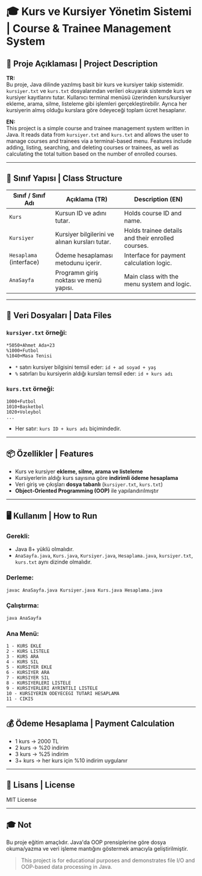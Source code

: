 # 🎓 Kurs ve Kursiyer Yönetim Sistemi | Course & Trainee Management System

## 📌 Proje Açıklaması | Project Description

**TR:**  
Bu proje, Java dilinde yazılmış basit bir kurs ve kursiyer takip sistemidir. `kursiyer.txt` ve `kurs.txt` dosyalarından verileri okuyarak sistemde kurs ve kursiyer kayıtlarını tutar. Kullanıcı terminal menüsü üzerinden kurs/kursiyer ekleme, arama, silme, listeleme gibi işlemleri gerçekleştirebilir. Ayrıca her kursiyerin almış olduğu kurslara göre ödeyeceği toplam ücret hesaplanır.

**EN:**  
This project is a simple course and trainee management system written in Java. It reads data from `kursiyer.txt` and `kurs.txt` and allows the user to manage courses and trainees via a terminal-based menu. Features include adding, listing, searching, and deleting courses or trainees, as well as calculating the total tuition based on the number of enrolled courses.

---

## 🧩 Sınıf Yapısı | Class Structure

| Sınıf / Sınıf Adı     | Açıklama (TR)                                      | Description (EN)                                       |
|------------------------|---------------------------------------------------|--------------------------------------------------------|
| `Kurs`                | Kursun ID ve adını tutar.                         | Holds course ID and name.                              |
| `Kursiyer`            | Kursiyer bilgilerini ve alınan kursları tutar.    | Holds trainee details and their enrolled courses.      |
| `Hesaplama` (interface) | Ödeme hesaplaması metodunu içerir.                | Interface for payment calculation logic.               |
| `AnaSayfa`            | Programın giriş noktası ve menü yapısı.           | Main class with the menu system and logic.             |

---

## 📂 Veri Dosyaları | Data Files

### `kursiyer.txt` örneği:

```
*5050+Ahmet Ada+23
%1000+Futbol
%1040+Masa Tenisi
```

- `*` satırı kursiyer bilgisini temsil eder: `id + ad soyad + yaş`
- `%` satırları bu kursiyerin aldığı kursları temsil eder: `id + kurs adı`

### `kurs.txt` örneği:

```
1000+Futbol
1010+Basketbol
1020+Voleybol
...
```

- Her satır: `kurs ID + kurs adı` biçimindedir.

---

## 📦 Özellikler | Features

- Kurs ve kursiyer **ekleme, silme, arama ve listeleme**
- Kursiyerlerin aldığı kurs sayısına göre **indirimli ödeme hesaplama**
- Veri giriş ve çıkışları **dosya tabanlı** (`kursiyer.txt`, `kurs.txt`)
- **Object-Oriented Programming (OOP)** ile yapılandırılmıştır

---

## 🖥️ Kullanım | How to Run

### Gerekli:
- Java 8+ yüklü olmalıdır.
- `AnaSayfa.java`, `Kurs.java`, `Kursiyer.java`, `Hesaplama.java`, `kursiyer.txt`, `kurs.txt` aynı dizinde olmalıdır.

### Derleme:

```bash
javac AnaSayfa.java Kursiyer.java Kurs.java Hesaplama.java
```

### Çalıştırma:

```bash
java AnaSayfa
```

### Ana Menü:

```text
1 - KURS EKLE
2 - KURS LISTELE
3 - KURS ARA
4 - KURS SIL
5 - KURSIYER EKLE
6 - KURSIYER ARA
7 - KURSIYER SIL
8 - KURSIYERLERI LISTELE
9 - KURSIYERLERI AYRINTILI LISTELE
10 - KURSIYERIN ODEYECEGI TUTARI HESAPLAMA
11 - CIKIS
```

---

## 💰 Ödeme Hesaplama | Payment Calculation

- 1 kurs → 2000 TL  
- 2 kurs → %20 indirim  
- 3 kurs → %25 indirim  
- 3+ kurs → her kurs için %10 indirim uygulanır

---


## 📄 Lisans | License

MIT License

---

## 🎓 Not

Bu proje eğitim amaçlıdır. Java'da OOP prensiplerine göre dosya okuma/yazma ve veri işleme mantığını göstermek amacıyla geliştirilmiştir.

> This project is for educational purposes and demonstrates file I/O and OOP-based data processing in Java.
